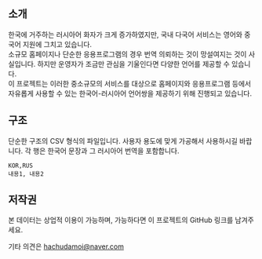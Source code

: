 ## 소개
한국에 거주하는 러시아어 화자가 크게 증가하였지만, 국내 다국어 서비스는 영어와 중국어 지원에 그치고 있습니다.  
소규모 홈페이지나 단순한 응용프로그램의 경우 번역 의뢰하는 것이 망설여지는 것이 사실입니다. 하지만 운영자가 조금만 관심을 기울인다면 다양한 언어를 제공할 수 있습니다.  
이 프로젝트는 이러한 중소규모의 서비스를 대상으로 홈페이지와 응용프로그램 등에서 자유롭게 사용할 수 있는 한국어-러시아어 언어쌍을 제공하기 위해 진행되고 있습니다.

## 구조
단순한 구조의 CSV 형식의 파일입니다. 사용자 용도에 맞게 가공해서 사용하시길 바랍니다.
각 행은 한국어 문장과 그 러시아어 번역을 포함합니다.
```csv
KOR,RUS
내용1, 내용2
```
## 저작권
본 데이터는 상업적 이용이 가능하며, 가능하다면 이 프로젝트의 GitHub 링크를 남겨주세요.

기타 의견은 hachudamoi@naver.com
